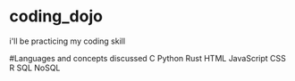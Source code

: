 # coding_dojo
i'll be practicing my coding skill

#Languages and concepts discussed
C
Python
Rust
HTML
JavaScript
CSS
R
SQL
NoSQL
